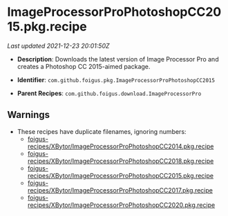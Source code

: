 # ImageProcessorProPhotoshopCC2015.pkg.recipe

_Last updated 2021-12-23 20:01:50Z_

- **Description**: Downloads the latest version of Image Processor Pro and creates a Photoshop CC 2015-aimed package.

- **Identifier**: `com.github.foigus.pkg.ImageProcessorProPhotoshopCC2015`

- **Parent Recipes**: `com.github.foigus.download.ImageProcessorPro`


## Warnings

- These recipes have duplicate filenames, ignoring numbers:
    - [foigus-recipes/XBytor/ImageProcessorProPhotoshopCC2014.pkg.recipe](/autopkg-dupe-tracker/foigus-recipes/XBytor/ImageProcessorProPhotoshopCC2014.pkg.recipe)
    - [foigus-recipes/XBytor/ImageProcessorProPhotoshopCC2018.pkg.recipe](/autopkg-dupe-tracker/foigus-recipes/XBytor/ImageProcessorProPhotoshopCC2018.pkg.recipe)
    - [foigus-recipes/XBytor/ImageProcessorProPhotoshopCC2015.pkg.recipe](/autopkg-dupe-tracker/foigus-recipes/XBytor/ImageProcessorProPhotoshopCC2015.pkg.recipe)
    - [foigus-recipes/XBytor/ImageProcessorProPhotoshopCC2017.pkg.recipe](/autopkg-dupe-tracker/foigus-recipes/XBytor/ImageProcessorProPhotoshopCC2017.pkg.recipe)
    - [foigus-recipes/XBytor/ImageProcessorProPhotoshopCC2020.pkg.recipe](/autopkg-dupe-tracker/foigus-recipes/XBytor/ImageProcessorProPhotoshopCC2020.pkg.recipe)